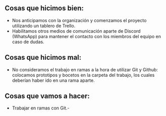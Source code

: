 ## Cosas que hicimos bien:

- Nos anticipamos con la organización y comenzamos el proyecto utilizando un tablero de Trello.
- Habilitamos otros medios de comunicación aparte de Discord (WhatsApp) para mantener el contacto con los miembros del equipo en caso de dudas.

## Cosas que hicimos mal:

- No consideramos el trabajo en ramas a la hora de utilizar Git y Github: colocamos prototipos y bocetos en la carpeta del trabajo, los cuales deberían haber ido en una rama aparte.

## Cosas que vamos a hacer:

- Trabajar en ramas con Git.-